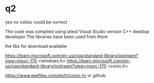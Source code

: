 # q2
yes no colour could be correct


The code was compiled using latest Visual Studio version C++ desktop developer The libraries have been used from there

the libs for download available

https://learn.microsoft.com/en-us/cpp/standard-library/iostream?view=msvc-170
<windows.h> https://learn.microsoft.com/en-us/cpp/standard-library/iostream?view=msvc-170 <conio.h>

https://www.exefiles.com/en/h/conio-h/ or github
